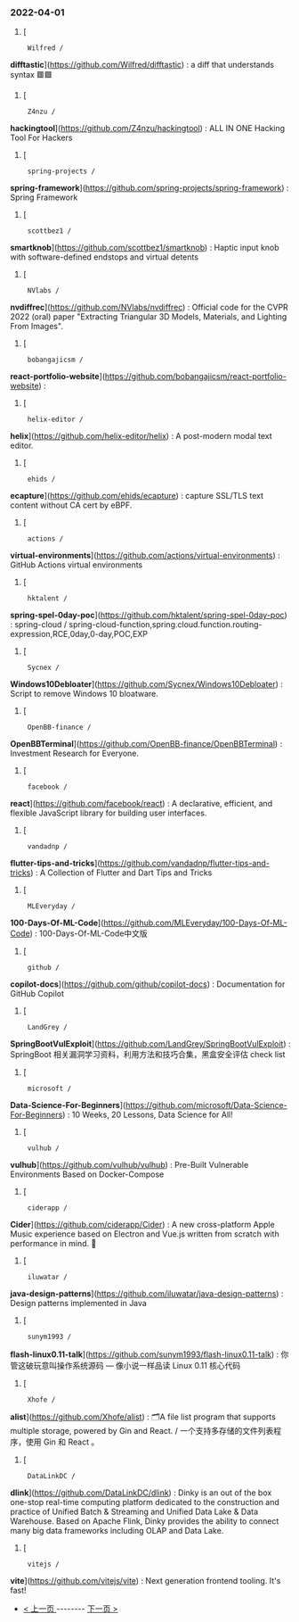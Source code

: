 ### 2022-04-01 
1. [
    

        Wilfred /
**difftastic**](https://github.com/Wilfred/difftastic) : a diff that understands syntax 🟥🟩
1. [
    

        Z4nzu /
**hackingtool**](https://github.com/Z4nzu/hackingtool) : ALL IN ONE Hacking Tool For Hackers
1. [
    

        spring-projects /
**spring-framework**](https://github.com/spring-projects/spring-framework) : Spring Framework
1. [
    

        scottbez1 /
**smartknob**](https://github.com/scottbez1/smartknob) : Haptic input knob with software-defined endstops and virtual detents
1. [
    

        NVlabs /
**nvdiffrec**](https://github.com/NVlabs/nvdiffrec) : Official code for the CVPR 2022 (oral) paper "Extracting Triangular 3D Models, Materials, and Lighting From Images".
1. [
    

        bobangajicsm /
**react-portfolio-website**](https://github.com/bobangajicsm/react-portfolio-website) : 
1. [
    

        helix-editor /
**helix**](https://github.com/helix-editor/helix) : A post-modern modal text editor.
1. [
    

        ehids /
**ecapture**](https://github.com/ehids/ecapture) : capture SSL/TLS text content without CA cert by eBPF.
1. [
    

        actions /
**virtual-environments**](https://github.com/actions/virtual-environments) : GitHub Actions virtual environments
1. [
    

        hktalent /
**spring-spel-0day-poc**](https://github.com/hktalent/spring-spel-0day-poc) : spring-cloud / spring-cloud-function,spring.cloud.function.routing-expression,RCE,0day,0-day,POC,EXP
1. [
    

        Sycnex /
**Windows10Debloater**](https://github.com/Sycnex/Windows10Debloater) : Script to remove Windows 10 bloatware.
1. [
    

        OpenBB-finance /
**OpenBBTerminal**](https://github.com/OpenBB-finance/OpenBBTerminal) : Investment Research for Everyone.
1. [
    

        facebook /
**react**](https://github.com/facebook/react) : A declarative, efficient, and flexible JavaScript library for building user interfaces.
1. [
    

        vandadnp /
**flutter-tips-and-tricks**](https://github.com/vandadnp/flutter-tips-and-tricks) : A Collection of Flutter and Dart Tips and Tricks
1. [
    

        MLEveryday /
**100-Days-Of-ML-Code**](https://github.com/MLEveryday/100-Days-Of-ML-Code) : 100-Days-Of-ML-Code中文版
1. [
    

        github /
**copilot-docs**](https://github.com/github/copilot-docs) : Documentation for GitHub Copilot
1. [
    

        LandGrey /
**SpringBootVulExploit**](https://github.com/LandGrey/SpringBootVulExploit) : SpringBoot 相关漏洞学习资料，利用方法和技巧合集，黑盒安全评估 check list
1. [
    

        microsoft /
**Data-Science-For-Beginners**](https://github.com/microsoft/Data-Science-For-Beginners) : 10 Weeks, 20 Lessons, Data Science for All!
1. [
    

        vulhub /
**vulhub**](https://github.com/vulhub/vulhub) : Pre-Built Vulnerable Environments Based on Docker-Compose
1. [
    

        ciderapp /
**Cider**](https://github.com/ciderapp/Cider) : A new cross-platform Apple Music experience based on Electron and Vue.js written from scratch with performance in mind. 🚀
1. [
    

        iluwatar /
**java-design-patterns**](https://github.com/iluwatar/java-design-patterns) : Design patterns implemented in Java
1. [
    

        sunym1993 /
**flash-linux0.11-talk**](https://github.com/sunym1993/flash-linux0.11-talk) : 你管这破玩意叫操作系统源码 — 像小说一样品读 Linux 0.11 核心代码
1. [
    

        Xhofe /
**alist**](https://github.com/Xhofe/alist) : 🗂️A file list program that supports multiple storage, powered by Gin and React. / 一个支持多存储的文件列表程序，使用 Gin 和 React 。
1. [
    

        DataLinkDC /
**dlink**](https://github.com/DataLinkDC/dlink) : Dinky is an out of the box one-stop real-time computing platform dedicated to the construction and practice of Unified Batch & Streaming and Unified Data Lake & Data Warehouse. Based on Apache Flink, Dinky provides the ability to connect many big data frameworks including OLAP and Data Lake.
1. [
    

        vitejs /
**vite**](https://github.com/vitejs/vite) : Next generation frontend tooling. It's fast! 

- [ < 上一页 ](https://github.com/able8/github-trending-daily-record/blob/master/2022-03-31.md) -------- [ 下一页 > ](https://github.com/able8/github-trending-daily-record/blob/master/2022-04-02.md)